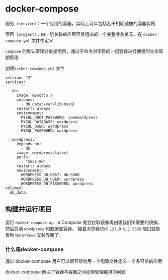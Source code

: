 # docker-compose

服务（`service`）：一个应用的容器，实际上可以包括若干相同镜像的容器实例

项目（`project`）：由一组关联的应用容器组成的一个完整业务单元，在 `docker-compose.yml` 文件中定义

`compose`  的默认管理对象是项目，通过子命令对项目的一组容器进行便捷的生命周期管理



创建`docker-compose.yml` 文件

```shell
version: "3"
services:

   db:
     image: mysql:5.7
     volumes:
       - db_data:/var/lib/mysql
     restart: always
     environment:
       MYSQL_ROOT_PASSWORD: somewordpress
       MYSQL_DATABASE: wordpress
       MYSQL_USER: wordpress
       MYSQL_PASSWORD: wordpress

   wordpress:
     depends_on:
       - db
     image: wordpress:latest
     ports:
       - "5555:80"
     restart: always
     environment:
       WORDPRESS_DB_HOST: db:3306
       WORDPRESS_DB_USER: wordpress
       WORDPRESS_DB_PASSWORD: wordpress
volumes:
  db_data:
```

## 构建并运行项目

运行 `docker-compose up -d` Compose 就会拉取镜像再创建我们所需要的镜像，然后启动 `wordpress` 和数据库容器。 接着浏览器访问 `127.0.0.1:5555` 端口就能看到 `WordPress` 安装界面了。





### 什么是docker-compose

通过 docker-compose 用户可以很容器地用一个配置文件定义一个多容器的应用

docker-compose 解决了容器与容器之间如何管理编排的问题






























